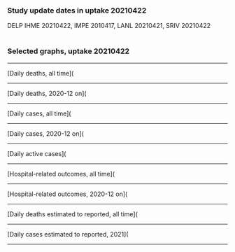 ### Study update dates in uptake 20210422

DELP IHME 20210422, IMPE 2010417, LANL 20210421, SRIV 20210422
<br/><br/>



### Selected graphs, uptake 20210422

****

[Daily deaths, all time](

****

[Daily deaths, 2020-12 on](

****

[Daily cases, all time](

****

[Daily cases, 2020-12 on](

****

[Daily active cases](

****

[Hospital-related outcomes, all time](

****

[Hospital-related outcomes, 2020-12 on](

****

[Daily deaths estimated to reported, all time](

****

[Daily cases estimated to reported, 2021](

****

